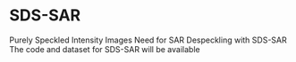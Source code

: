 # SDS-SAR
Purely Speckled Intensity Images Need for SAR Despeckling with SDS-SAR
The code and dataset for SDS-SAR will be available
